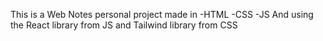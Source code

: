 This is a Web Notes personal project made in
-HTML
-CSS
-JS
And using the React library from JS and Tailwind library from CSS